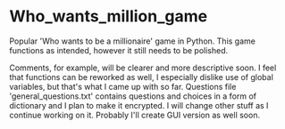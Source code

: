 # Who_wants_million_game

Popular 'Who wants to be a millionaire' game in Python. This game functions as intended, however it still needs to be polished.

Comments, for example, will be clearer and more descriptive soon.
I feel that functions can be reworked as well, I especially dislike use of global variables, but that's what I came up with so far.
Questions file 'general_questions.txt' contains questions and choices in a form of dictionary and I plan to make it encrypted.
I will change other stuff as I continue working on it. Probably I'll create GUI version as well soon.
